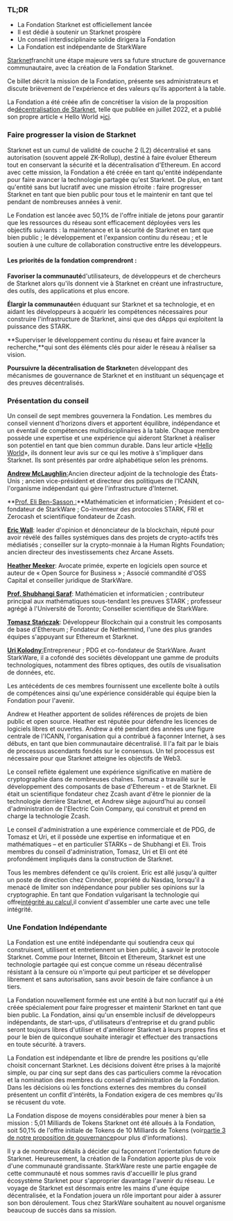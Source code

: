 ### TL;DR

* La Fondation Starknet est officiellement lancée
* Il est dédié à soutenir un Starknet prospère
* Un conseil interdisciplinaire solide dirigera la Fondation
* La Fondation est indépendante de StarkWare

[Starknet](https://starknet.io/)franchit une étape majeure vers sa future structure de gouvernance communautaire, avec la création de la Fondation Starknet.

Ce billet décrit la mission de la Fondation, présente ses administrateurs et discute brièvement de l'expérience et des valeurs qu'ils apportent à la table.

La Fondation a été créée afin de concrétiser la vision de la proposition de[décentralisation de Starknet](https://medium.com/starkware/part-1-starknet-sovereignty-a-decentralization-proposal-bca3e98a01ef), telle que publiée en juillet 2022, et a publié son propre article « Hello World »[ici](https://medium.com/@StarkNet_Foundation/7bd55d5dbc59).

### Faire progresser la vision de Starknet

Starknet est un cumul de validité de couche 2 (L2) décentralisé et sans autorisation (souvent appelé ZK-Rollup), destiné à faire évoluer Ethereum tout en conservant la sécurité et la décentralisation d'Ethereum. En accord avec cette mission, la Fondation a été créée en tant qu'entité indépendante pour faire avancer la technologie partagée qu'est Starknet. De plus, en tant qu'entité sans but lucratif avec une mission étroite : faire progresser Starknet en tant que bien public pour tous et le maintenir en tant que tel pendant de nombreuses années à venir.

Le Fondation est lancée avec 50,1% de l'offre initiale de jetons pour garantir que les ressources du réseau sont efficacement déployées vers les objectifs suivants : la maintenance et la sécurité de Starknet en tant que bien public ; le développement et l'expansion continu du réseau ; et le soutien à une culture de collaboration constructive entre les développeurs.

#### **Les priorités de la fondation comprendront :**

**Favoriser la communauté**d'utilisateurs, de développeurs et de chercheurs de Starknet alors qu'ils donnent vie à Starknet en créant une infrastructure, des outils, des applications et plus encore.

**Élargir la communauté**en éduquant sur Starknet et sa technologie, et en aidant les développeurs à acquérir les compétences nécessaires pour construire l'infrastructure de Starknet, ainsi que des dApps qui exploitent la puissance des STARK.

**Superviser le développement continu du réseau et faire avancer la recherche,**qui sont des éléments clés pour aider le réseau à réaliser sa vision.

**Poursuivre la décentralisation de Starknet**en développant des mécanismes de gouvernance de Starknet et en instituant un séquençage et des preuves décentralisés.

### **Présentation du conseil**

Un conseil de sept membres gouvernera la Fondation. Les membres du conseil viennent d'horizons divers et apportent équilibre, indépendance et un éventail de compétences multidisciplinaires à la table. Chaque membre possède une expertise et une expérience qui aideront Starknet à réaliser son potentiel en tant que bien commun durable. Dans leur article «[Hello World](https://medium.com/@StarkNet_Foundation/7bd55d5dbc59)», ils donnent leur avis sur ce qui les motive à s'impliquer dans Starknet. Ils sont présentés par ordre alphabétique selon les prénoms.

[**Andrew McLaughlin**:](https://andrew.mclaughl.in/about-me)Ancien directeur adjoint de la technologie des États-Unis ; ancien vice-président et directeur des politiques de l'ICANN, l'organisme indépendant qui gère l'infrastructure d'Internet.

**[Prof. Eli Ben-Sasson :](https://starkware.co/media-kit/?founder=Eli#founders)**Mathématicien et informaticien ; Président et co-fondateur de StarkWare ; Co-inventeur des protocoles STARK, FRI et Zerocash et scientifique fondateur de Zcash.

**[Eric Wall](https://en.wikipedia.org/wiki/Eric_Wall_(researcher))**: leader d'opinion et dénonciateur de la blockchain, réputé pour avoir révélé des failles systémiques dans des projets de crypto-actifs très médiatisés ; conseiller sur la crypto-monnaie à la Human Rights Foundation; ancien directeur des investissements chez Arcane Assets.

**[Heather Meeker](https://www.techlawpartners.com/heather)**: Avocate primée, experte en logiciels open source et auteur de « Open Source for Business » ; Associé commandité d'OSS Capital et conseiller juridique de StarkWare.

**[Prof. Shubhangi Saraf](https://www.math.toronto.edu/ssaraf/)**: Mathématicien et informaticien ; contributeur principal aux mathématiques sous-tendant les preuves STARK ; professeur agrégé à l'Université de Toronto; Conseiller scientifique de StarkWare.

**[Tomasz Stańczak](https://www.linkedin.com/in/tomaszkajetanstanczak/?originalSubdomain=uk)**: Développeur Blockchain qui a construit les composants de base d'Ethereum ; Fondateur de Nethermind, l'une des plus grandes équipes s'appuyant sur Ethereum et Starknet.

[**Uri Kolodny**:](https://starkware.co/media-kit/?founder=Uri#founders)Entrepreneur ; PDG et co-fondateur de StarkWare. Avant StarkWare, il a cofondé des sociétés développant une gamme de produits technologiques, notamment des fibres optiques, des outils de visualisation de données, etc.

Les antécédents de ces membres fournissent une excellente boîte à outils de compétences ainsi qu'une expérience considérable qui équipe bien la Fondation pour l'avenir.

Andrew et Heather apportent de solides références de projets de bien public et open source. Heather est réputée pour défendre les licences de logiciels libres et ouvertes. Andrew a été pendant des années une figure centrale de l'ICANN, l'organisation qui a contribué à façonner Internet, à ses débuts, en tant que bien communautaire décentralisé. Il l'a fait par le biais de processus ascendants fondés sur le consensus. Un tel processus est nécessaire pour que Starknet atteigne les objectifs de Web3.

Le conseil reflète également une expérience significative en matière de cryptographie dans de nombreuses chaînes. Tomasz a travaillé sur le développement des composants de base d'Ethereum - et de Starknet. Eli était un scientifique fondateur chez Zcash avant d'être le pionnier de la technologie derrière Starknet, et Andrew siège aujourd'hui au conseil d'administration de l'Electric Coin Company, qui construit et prend en charge la technologie Zcash.

Le conseil d'administration a une expérience commerciale et de PDG, de Tomasz et Uri, et il possède une expertise en informatique et en mathématiques – et en particulier STARKs – de Shubhangi et Eli. Trois membres du conseil d'administration, Tomasz, Uri et Eli ont été profondément impliqués dans la construction de Starknet.

Tous les membres défendent ce qu'ils croient. Eric est allé jusqu'à quitter un poste de direction chez Cinnober, propriété du Nasdaq, lorsqu'il a menacé de limiter son indépendance pour publier ses opinions sur la cryptographie. En tant que Fondation vulgarisant la technologie qui offre[intégrité au calcul,](https://medium.com/starkware/extreme-integrity-in-decentralized-world-9e66cdf24d8b)il convient d'assembler une carte avec une telle intégrité.

### **Une Fondation Indépendante**

La Fondation est une entité indépendante qui soutiendra ceux qui construisent, utilisent et entretiennent un bien public, à savoir le protocole Starknet. Comme pour Internet, Bitcoin et Ethereum, Starknet est une technologie partagée qui est conçue comme un réseau décentralisé résistant à la censure où n'importe qui peut participer et se développer librement et sans autorisation, sans avoir besoin de faire confiance à un tiers.

La Fondation nouvellement formée est une entité à but non lucratif qui a été créée spécialement pour faire progresser et maintenir Starknet en tant que bien public. La Fondation, ainsi qu'un ensemble inclusif de développeurs indépendants, de start-ups, d'utilisateurs d'entreprise et du grand public seront toujours libres d'utiliser et d'améliorer Starknet à leurs propres fins et pour le bien de quiconque souhaite interagir et effectuer des transactions en toute sécurité. à travers.

La Fondation est indépendante et libre de prendre les positions qu'elle choisit concernant Starknet. Les décisions doivent être prises à la majorité simple, ou par cinq sur sept dans des cas particuliers comme la révocation et la nomination des membres du conseil d'administration de la Fondation. Dans les décisions où les fonctions externes des membres du conseil présentent un conflit d'intérêts, la Fondation exigera de ces membres qu'ils se récusent du vote.

La Fondation dispose de moyens considérables pour mener à bien sa mission : 5,01 Milliards de Tokens Starknet ont été alloués à la Fondation, soit 50,1% de l'offre initiale de Tokens de 10 Milliards de Tokens (voir[partie 3 de notre proposition de gouvernance](https://medium.com/starkware/part-3-starknet-token-design-5cc17af066c6)pour plus d'informations).

Il y a de nombreux détails à décider qui façonneront l'orientation future de Starknet. Heureusement, la création de la Fondation apporte plus de voix d'une communauté grandissante. StarkWare reste une partie engagée de cette communauté et nous sommes ravis d'accueillir le plus grand écosystème Starknet pour s'approprier davantage l'avenir du réseau. Le voyage de Starknet est désormais entre les mains d'une équipe décentralisée, et la Fondation jouera un rôle important pour aider à assurer son bon déroulement. Tous chez StarkWare souhaitent au nouvel organisme beaucoup de succès dans sa mission.